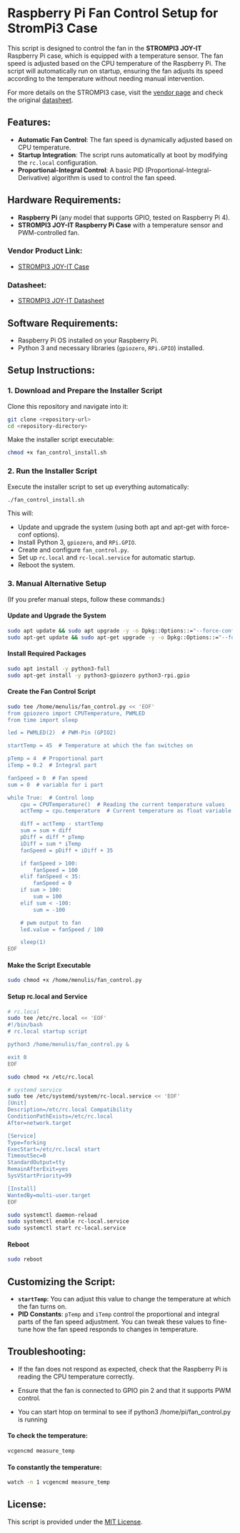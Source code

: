 # Raspberry Pi Fan Control Setup for StromPi3 Case

This script is designed to control the fan in the **STROMPI3 JOY-IT** Raspberry Pi case, which is equipped with a temperature sensor. The fan speed is adjusted based on the CPU temperature of the Raspberry Pi. The script will automatically run on startup, ensuring the fan adjusts its speed according to the temperature without needing manual intervention.

For more details on the STROMPI3 case, visit the [vendor page](https://joy-it.net/en/products/RB-StromPi3-Case) and check the original [datasheet](link-to-datasheet).

## Features:
- **Automatic Fan Control**: The fan speed is dynamically adjusted based on CPU temperature.
- **Startup Integration**: The script runs automatically at boot by modifying the `rc.local` configuration.
- **Proportional-Integral Control**: A basic PID (Proportional-Integral-Derivative) algorithm is used to control the fan speed.

## Hardware Requirements:
- **Raspberry Pi** (any model that supports GPIO, tested on Raspberry Pi 4).
- **STROMPI3 JOY-IT Raspberry Pi Case** with a temperature sensor and PWM-controlled fan.

### Vendor Product Link:
- [STROMPI3 JOY-IT Case](https://joy-it.net/en/products/RB-StromPi3-Case)

### Datasheet:
- [STROMPI3 JOY-IT Datasheet](link-to-datasheet)

## Software Requirements:
- Raspberry Pi OS installed on your Raspberry Pi.
- Python 3 and necessary libraries (`gpiozero`, `RPi.GPIO`) installed.

## Setup Instructions:

### 1. **Download and Prepare the Installer Script**
Clone this repository and navigate into it:

```bash
git clone <repository-url>
cd <repository-directory>
```

Make the installer script executable:

```bash
chmod +x fan_control_install.sh
```

### 2. **Run the Installer Script**
Execute the installer script to set up everything automatically:

```bash
./fan_control_install.sh
```

This will:
- Update and upgrade the system (using both apt and apt-get with force-conf options).
- Install Python 3, `gpiozero`, and `RPi.GPIO`.
- Create and configure `fan_control.py`.
- Set up `rc.local` and `rc-local.service` for automatic startup.
- Reboot the system.

### 3. **Manual Alternative Setup**
(If you prefer manual steps, follow these commands:)

#### **Update and Upgrade the System**
```bash
sudo apt update && sudo apt upgrade -y -o Dpkg::Options::="--force-confdef" -o Dpkg::Options::="--force-confold"
sudo apt-get update && sudo apt-get upgrade -y -o Dpkg::Options::="--force-confdef" -o Dpkg::Options::="--force-confold"
```

#### **Install Required Packages**
```bash
sudo apt install -y python3-full
sudo apt-get install -y python3-gpiozero python3-rpi.gpio
```

#### **Create the Fan Control Script**
```bash
sudo tee /home/menulis/fan_control.py << 'EOF'
from gpiozero import CPUTemperature, PWMLED
from time import sleep

led = PWMLED(2)  # PWM-Pin (GPIO2)

startTemp = 45  # Temperature at which the fan switches on

pTemp = 4  # Proportional part
iTemp = 0.2  # Integral part

fanSpeed = 0  # Fan speed
sum = 0  # variable for i part

while True:  # Control loop
    cpu = CPUTemperature()  # Reading the current temperature values
    actTemp = cpu.temperature  # Current temperature as float variable

    diff = actTemp - startTemp
    sum = sum + diff
    pDiff = diff * pTemp
    iDiff = sum * iTemp
    fanSpeed = pDiff + iDiff + 35

    if fanSpeed > 100:
        fanSpeed = 100
    elif fanSpeed < 35:
        fanSpeed = 0
    if sum > 100:
        sum = 100
    elif sum < -100:
        sum = -100

    # pwm output to fan
    led.value = fanSpeed / 100

    sleep(1)
EOF
```

#### **Make the Script Executable**
```bash
sudo chmod +x /home/menulis/fan_control.py
```

#### **Setup rc.local and Service**
```bash
# rc.local
sudo tee /etc/rc.local << 'EOF'
#!/bin/bash
# rc.local startup script

python3 /home/menulis/fan_control.py &

exit 0
EOF

sudo chmod +x /etc/rc.local

# systemd service
sudo tee /etc/systemd/system/rc-local.service << 'EOF'
[Unit]
Description=/etc/rc.local Compatibility
ConditionPathExists=/etc/rc.local
After=network.target

[Service]
Type=forking
ExecStart=/etc/rc.local start
TimeoutSec=0
StandardOutput=tty
RemainAfterExit=yes
SysVStartPriority=99

[Install]
WantedBy=multi-user.target
EOF

sudo systemctl daemon-reload
sudo systemctl enable rc-local.service
sudo systemctl start rc-local.service
```

#### **Reboot**
```bash
sudo reboot
```

## Customizing the Script:
- **`startTemp`**: You can adjust this value to change the temperature at which the fan turns on.
- **PID Constants**: `pTemp` and `iTemp` control the proportional and integral parts of the fan speed adjustment. You can tweak these values to fine-tune how the fan speed responds to changes in temperature.

## Troubleshooting:
- If the fan does not respond as expected, check that the Raspberry Pi is reading the CPU temperature correctly.
- Ensure that the fan is connected to GPIO pin 2 and that it supports PWM control.
  
- You can start htop on terminal to see if python3 /home/pi/fan_control.py is running
#### **To check the temperature:**
```bash
vcgencmd measure_temp
```

#### **To constantly the temperature:**
```bash
watch -n 1 vcgencmd measure_temp
```

## License:
This script is provided under the [MIT License](LICENSE).
